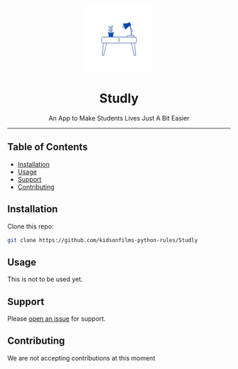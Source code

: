 <p align="center"><img height="150" src="Studley Logo 1.png" /></p>

<h1 align="center"> Studly </h1>

<p align="center"> An App to Make Students Lives Just A Bit Easier </p>

<hr/>

## Table of Contents

- [Installation](#installation)
- [Usage](#usage)
- [Support](#support)
- [Contributing](#contributing)

## Installation

Clone this repo:

```sh
git clone https://github.com/kidsonfilms-python-rules/Studly
```

## Usage

This is not to be used yet.

## Support

Please [open an issue](https://github.com/kidsonfilms-python-rules/Studly/issues/new) for support.

## Contributing

We are not accepting contributions at this moment
